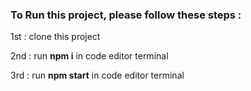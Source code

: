 <h3>To Run this project, please follow these steps :</h3>
<p>1st : clone this project</p>
<p>2nd : run <b>npm i</b> in code editor terminal</p>
<p>3rd : run <b>npm start</b> in code editor terminal</p>
